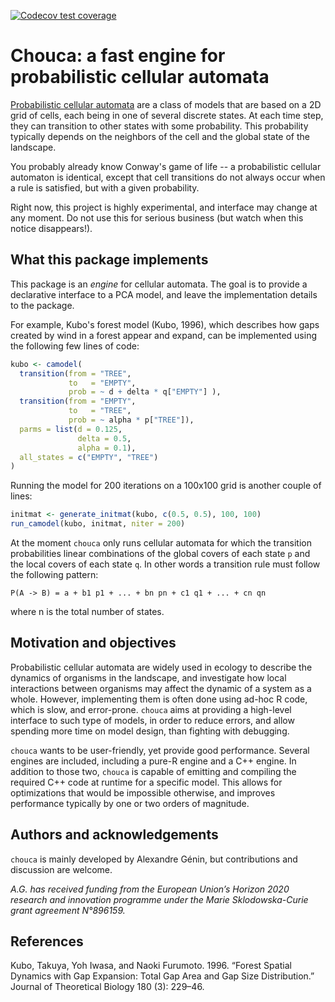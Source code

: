 
<!-- badges: start -->
[![Codecov test coverage](https://codecov.io/gh/alexgenin/chouca/branch/master/graph/badge.svg)](https://app.codecov.io/gh/alexgenin/chouca?branch=master)
<!-- badges: end -->

# Chouca: a fast engine for probabilistic cellular automata 

[Probabilistic cellular automata](https://en.wikipedia.org/wiki/Stochastic_cellular_automaton) are a class of models that are based on a 2D grid of cells, each being in one of several discrete states. At each time step, they can transition to
other states with some probability. This probability typically depends on the neighbors 
of the cell and the global state of the landscape. 

You probably already know Conway's game of life -- a probabilistic cellular automaton 
is identical, except that cell transitions do not always occur when a rule is satisfied, 
but with a given probability.

Right now, this project is highly experimental, and interface may change at any moment. Do 
not use this for serious business (but watch when this notice disappears!). 



## What this package implements 

This package is an *engine* for cellular automata. The goal is to provide a declarative 
interface to a PCA model, and leave the implementation details to the package. 

For example, Kubo's forest model (Kubo, 1996), which describes how gaps created by wind 
in a forest appear and expand, can be implemented using the following few lines 
of code: 

```r
kubo <- camodel( 
  transition(from = "TREE", 
             to   = "EMPTY", 
             prob = ~ d + delta * q["EMPTY"] ), 
  transition(from = "EMPTY", 
             to   = "TREE", 
             prob = ~ alpha * p["TREE"]), 
  parms = list(d = 0.125, 
               delta = 0.5, 
               alpha = 0.1), 
  all_states = c("EMPTY", "TREE")
)
```

Running the model for 200 iterations on a 100x100 grid is another couple of lines: 

```r
initmat <- generate_initmat(kubo, c(0.5, 0.5), 100, 100)
run_camodel(kubo, initmat, niter = 200)
```

At the moment `chouca` only runs cellular automata for which the transition probabilities linear combinations of the global covers of each state `p` and the local covers of each state `q`. In other words a transition rule must follow the following pattern: 

```
P(A -> B) = a + b1 p1 + ... + bn pn + c1 q1 + ... + cn qn 
```

where n is the total number of states. 



## Motivation and objectives

Probabilistic cellular automata are widely used in ecology to describe the dynamics of 
organisms in the landscape, and investigate how local interactions between organisms may 
affect the dynamic of a system as a whole. However, implementing them is often done using 
ad-hoc R code, which is slow, and error-prone. `chouca` aims at providing a high-level 
interface to such type of models, in order to reduce errors, and allow spending more time 
on model design, than fighting with debugging. 

`chouca` wants to be user-friendly, yet provide good performance. Several engines are 
included, including a pure-R engine and a C++ engine. In addition to those two, `chouca` 
is capable of emitting and compiling the required C++ code at runtime for a specific 
model. This allows for optimizations that would be impossible otherwise, and improves 
performance typically by one or two orders of magnitude.




## Authors and acknowledgements 

`chouca` is mainly developed by Alexandre Génin, but contributions and discussion are 
welcome. 

*A.G. has received funding from the European Union’s Horizon 2020 research and innovation programme under the Marie Sklodowska-Curie grant agreement N°896159.*



## References 

Kubo, Takuya, Yoh Iwasa, and Naoki Furumoto. 1996. “Forest Spatial Dynamics with Gap Expansion: Total Gap Area and Gap Size Distribution.” Journal of Theoretical Biology 180 (3): 229–46.
